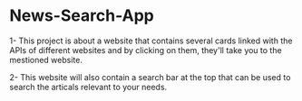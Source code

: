 # News-Search-App

1- This project is about a website that contains several cards linked with the APIs of different websites and by clicking on them, they'll take you to the mestioned website.

2- This website will also contain a search bar at the top that can be used to search the articals relevant to your needs.
